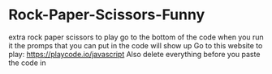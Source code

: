 # Rock-Paper-Scissors-Funny
extra rock paper scissors to play go to the bottom of the code when you run it the promps that you can put in the code will show up
Go to this website to play: https://playcode.io/javascript Also delete everything before you paste the code in
